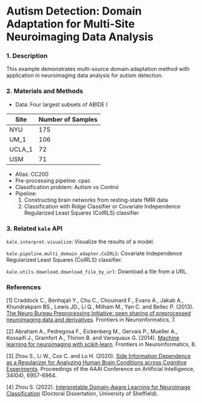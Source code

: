 # Autism Detection: Domain Adaptation for Multi-Site Neuroimaging Data Analysis

### 1. Description

This example demonstrates multi-source domain adaptation method with application in neuroimaging data analysis for
autism detection.

### 2. Materials and Methods

- Data: Four largest subsets of ABIDE I

| Site   | Number of Samples |
|--------|-------------------|
| NYU    | 175               |
| UM_1   | 106               |
| UCLA_1 | 72                |
| USM    | 71                |
- Atlas: CC200
- Pre-processing pipeline: cpac
- Classification problem: Autism vs Control
- Pipeline:
  1. Constructing brain networks from resting-state fMRI data
  2. Classification with Ridge Classifier or Covariate Independence Regularized Least Squares (CoIRLS) classifier


### 3. Related `kale` API

`kale.interpret.visualize`: Visualize the results of a model.

`kale.pipeline.multi_domain_adapter.CoIRLS`: Covariate Independence Regularized Least Squares (CoIRLS) classifier.

`kale.utils.download.download_file_by_url`: Download a file from a URL.

### References

[1] Craddock C., Benhajali Y., Chu C., Chouinard F., Evans A., Jakab A., Khundrakpam BS., Lewis JD., Li Q., Milham M., Yan C. and Bellec P. (2013). [The Neuro Bureau Preprocessing Initiative: open sharing of preprocessed neuroimaging data and derivatives](https://doi.org/10.3389/conf.fninf.2013.09.00041). Frontiers in Neuroinformatics, 7.

[2] Abraham A., Pedregosa F., Eickenberg M., Gervais P., Mueller A., Kossaifi J., Gramfort A., Thirion B. and Varoquaux G. (2014). [Machine learning for neuroimaging with scikit-learn](https://doi.org/10.3389/fninf.2014.00014). Frontiers in Neuroinformatics, 8.

[3] Zhou S., Li W., Cox C. and Lu H. (2020). [Side Information Dependence as a Regularizer for Analyzing Human Brain Conditions across Cognitive Experiments](https://doi.org/10.1609/aaai.v34i04.6179). Proceedings of the AAAI Conference on Artificial Intelligence, 34(04), 6957-6964.

[4] Zhou S. (2022). [Interpretable Domain-Aware Learning for Neuroimage Classification](https://etheses.whiterose.ac.uk/31044/1/PhD_thesis_ShuoZhou_170272834.pdf) (Doctoral Dissertation, University of Sheffield).
